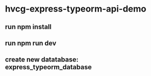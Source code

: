 # hvcg-express-typeorm-api-demo
## run npm install
## run npm run dev
## create new datatabase: express_typeorm_database
